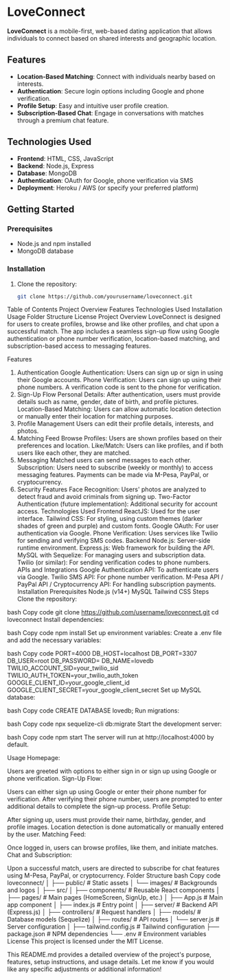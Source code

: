 # LoveConnect

**LoveConnect** is a mobile-first, web-based dating application that allows individuals to connect based on shared interests and geographic location.

## Features

- **Location-Based Matching**: Connect with individuals nearby based on interests.
- **Authentication**: Secure login options including Google and phone verification.
- **Profile Setup**: Easy and intuitive user profile creation.
- **Subscription-Based Chat**: Engage in conversations with matches through a premium chat feature.

## Technologies Used

- **Frontend**: HTML, CSS, JavaScript
- **Backend**: Node.js, Express
- **Database**: MongoDB
- **Authentication**: OAuth for Google, phone verification via SMS
- **Deployment**: Heroku / AWS (or specify your preferred platform)

## Getting Started

### Prerequisites

- Node.js and npm installed
- MongoDB database

### Installation

1. Clone the repository:
   ```bash
   git clone https://github.com/yourusername/loveconnect.git


Table of Contents
Project Overview
Features
Technologies Used
Installation
Usage
Folder Structure
License
Project Overview
LoveConnect is designed for users to create profiles, browse and like other profiles, and chat upon a successful match. The app includes a seamless sign-up flow using Google authentication or phone number verification, location-based matching, and subscription-based access to messaging features.

Features
1. Authentication
Google Authentication: Users can sign up or sign in using their Google accounts.
Phone Verification: Users can sign up using their phone numbers. A verification code is sent to the phone for verification.
2. Sign-Up Flow
Personal Details: After authentication, users must provide details such as name, gender, date of birth, and profile pictures.
Location-Based Matching: Users can allow automatic location detection or manually enter their location for matching purposes.
3. Profile Management
Users can edit their profile details, interests, and photos.
4. Matching Feed
Browse Profiles: Users are shown profiles based on their preferences and location.
Like/Match: Users can like profiles, and if both users like each other, they are matched.
5. Messaging
Matched users can send messages to each other.
Subscription: Users need to subscribe (weekly or monthly) to access messaging features. Payments can be made via M-Pesa, PayPal, or cryptocurrency.
6. Security Features
Face Recognition: Users' photos are analyzed to detect fraud and avoid criminals from signing up.
Two-Factor Authentication (future implementation): Additional security for account access.
Technologies Used
Frontend
ReactJS: Used for the user interface.
Tailwind CSS: For styling, using custom themes (darker shades of green and purple) and custom fonts.
Google OAuth: For user authentication via Google.
Phone Verification: Uses services like Twilio for sending and verifying SMS codes.
Backend
Node.js: Server-side runtime environment.
Express.js: Web framework for building the API.
MySQL with Sequelize: For managing users and subscription data.
Twilio (or similar): For sending verification codes to phone numbers.
APIs and Integrations
Google Authentication API: To authenticate users via Google.
Twilio SMS API: For phone number verification.
M-Pesa API / PayPal API / Cryptocurrency API: For handling subscription payments.
Installation
Prerequisites
Node.js (v14+)
MySQL
Tailwind CSS
Steps
Clone the repository:

bash
Copy code
git clone https://github.com/username/loveconnect.git
cd loveconnect
Install dependencies:

bash
Copy code
npm install
Set up environment variables: Create a .env file and add the necessary variables:

bash
Copy code
PORT=4000
DB_HOST=localhost
DB_PORT=3307
DB_USER=root
DB_PASSWORD=
DB_NAME=lovedb
TWILIO_ACCOUNT_SID=your_twilio_sid
TWILIO_AUTH_TOKEN=your_twilio_auth_token
GOOGLE_CLIENT_ID=your_google_client_id
GOOGLE_CLIENT_SECRET=your_google_client_secret
Set up MySQL database:

bash
Copy code
CREATE DATABASE lovedb;
Run migrations:

bash
Copy code
npx sequelize-cli db:migrate
Start the development server:

bash
Copy code
npm start
The server will run at http://localhost:4000 by default.

Usage
Homepage:

Users are greeted with options to either sign in or sign up using Google or phone verification.
Sign-Up Flow:

Users can either sign up using Google or enter their phone number for verification.
After verifying their phone number, users are prompted to enter additional details to complete the sign-up process.
Profile Setup:

After signing up, users must provide their name, birthday, gender, and profile images.
Location detection is done automatically or manually entered by the user.
Matching Feed:

Once logged in, users can browse profiles, like them, and initiate matches.
Chat and Subscription:

Upon a successful match, users are directed to subscribe for chat features using M-Pesa, PayPal, or cryptocurrency.
Folder Structure
bash
Copy code
loveconnect/
│
├── public/                  # Static assets
│   └── images/              # Backgrounds and logos
│
├── src/
│   ├── components/          # Reusable React components
│   ├── pages/               # Main pages (HomeScreen, SignUp, etc.)
│   ├── App.js               # Main app component
│   ├── index.js             # Entry point
│
├── server/                  # Backend API (Express.js)
│   ├── controllers/         # Request handlers
│   ├── models/              # Database models (Sequelize)
│   ├── routes/              # API routes
│   └── server.js            # Server configuration
│
├── tailwind.config.js       # Tailwind configuration
├── package.json             # NPM dependencies
└── .env                     # Environment variables
License
This project is licensed under the MIT License.

This README.md provides a detailed overview of the project's purpose, features, setup instructions, and usage details. Let me know if you would like any specific adjustments or additional information!





